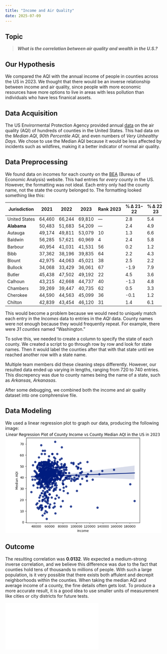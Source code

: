 ```yaml
---
title: "Income and Air Quality"
date: 2025-07-09
---
```


## Topic 

> ***What is the correlation between air quality and wealth in the U.S.?***

## Our Hypothesis

We compared the AQI with the annual income of people in counties across the US in 2023. We thought that there would be an inverse relationship between income and  air quality, since people with more economic resources have more options to live in areas with less pollution than individuals who have less finanical assets.

## Data Acquisition

The US Envirormental Protection Agency provided annual [data](https://aqs.epa.gov/aqsweb/airdata/download_files.html#Annual) on the air quality (AQI) of hundreds of counties in the United States. This had data on the *Median AQI*, *90th Percentile AQI*, and even numbers of *Very Unhealthy Days*. We chose to use the Median AQI because it would be less affected by incidents such as wildfires, making it a better indicator of normal air quality.

## Data Preprocessing

We found data on incomes for each county on the [BEA](https://www.bea.gov/data/income-saving/personal-income-county-metro-and-other-areas) (Bureau of Economic Analysis) website. This had entries for *every* county in the US. However, the formatting was not ideal. Each entry only had the county name, not the state the county belonged to. The formatting looked something like this:
<body>
  <div class="t">
    <table>
      <thead>
        <tr>
          <th>Jurisdiction</th><th>2021</th><th>2022</th><th>2023</th>
          <th>Rank 2023</th><th>% Δ 21–22</th><th>% Δ 22–23</th><th>Rank Δ</th>
        </tr>
      </thead>
      <tbody>
        <tr><td>United States</td><td>64,460</td><td>66,244</td><td>69,810</td><td>—</td><td>2.8</td><td>5.4</td><td>—</td></tr>
        <tr><td><strong>Alabama</strong></td><td>50,483</td><td>51,683</td><td>54,209</td><td>—</td><td>2.4</td><td>4.9</td><td>—</td></tr>
        <tr><td>Autauga</td><td>49,174</td><td>49,811</td><td>53,079</td><td>10</td><td>1.3</td><td>6.6</td><td>6</td></tr>
        <tr><td>Baldwin</td><td>56,285</td><td>57,621</td><td>60,969</td><td>4</td><td>2.4</td><td>5.8</td><td>12</td></tr>
        <tr><td>Barbour</td><td>40,954</td><td>41,031</td><td>41,531</td><td>56</td><td>0.2</td><td>1.2</td><td>58</td></tr>
        <tr><td>Bibb</td><td>37,362</td><td>38,196</td><td>39,835</td><td>64</td><td>2.2</td><td>4.3</td><td>35</td></tr>
        <tr><td>Blount</td><td>42,975</td><td>44,063</td><td>45,021</td><td>38</td><td>2.5</td><td>2.2</td><td>52</td></tr>
        <tr><td>Bullock</td><td>34,068</td><td>33,429</td><td>36,061</td><td>67</td><td>-1.9</td><td>7.9</td><td>1</td></tr>
        <tr><td>Butler</td><td>45,438</td><td>47,502</td><td>49,192</td><td>22</td><td>4.5</td><td>3.6</td><td>41</td></tr>
        <tr><td>Calhoun</td><td>43,215</td><td>42,668</td><td>44,737</td><td>40</td><td>-1.3</td><td>4.8</td><td>25</td></tr>
        <tr><td>Chambers</td><td>39,269</td><td>39,447</td><td>40,735</td><td>62</td><td>0.5</td><td>3.3</td><td>43</td></tr>
        <tr><td>Cherokee</td><td>44,590</td><td>44,563</td><td>45,099</td><td>36</td><td>-0.1</td><td>1.2</td><td>59</td></tr>
        <tr><td>Chilton</td><td>42,839</td><td>43,454</td><td>46,120</td><td>31</td><td>1.4</td><td>6.1</td><td>9</td></tr>
      </tbody>
    </table>
  </div>
</body> 

This would become a problem because we would need to uniquely match each entry in the *Incomes* data to entries in the *AQI* data. County names were not enough because they would frequently repeat. For example, there were *31 counties* named “Washington.” 

To solve this, we needed to create a column to specify the state of each county. We created a script to go through row by row and look for state names. Then it would label the counties after that with that state until we reached another row with a state name. 

Multiple team members did these cleaning steps differently. However, our resulted data ended up varying in lengths, ranging from 720 to 740 entries. This discrepency was due to county names being the name of a state, such as *Arkansas, Arkanasas*.

After some debugging, we combined both the income and air quality dataset into one comphrensive file.

## Data Modeling

We used a linear regression plot to graph our data, producing the following image:
![](linear-regression-plot.png)<!-- {"width":220} -->

## Outcome

The resulting correlation was **0.0132**. We expected a medium-strong inverse correlation, and we believe this difference was due to the fact that counties hold tens of thousands to millions of people. With such a large population, is it very possible that there exists both affulent and decrepit neighborhoods within the counties. When taking the median AQI and average income of a county, the fine details often gets lost. To produce a more accurate result, it is a good idea to use smaller units of measurement like cities or city districts for future tests.

<div style="width: 716px; height: 400px; overflow: hidden; position: relative;">
    <iframe src="/income_aqi_full_data.html" 
            style="border: none; 
                   position: absolute; 
                   transform-origin: 0 0;" 
            scrolling="no">
    </iframe>
</div>

